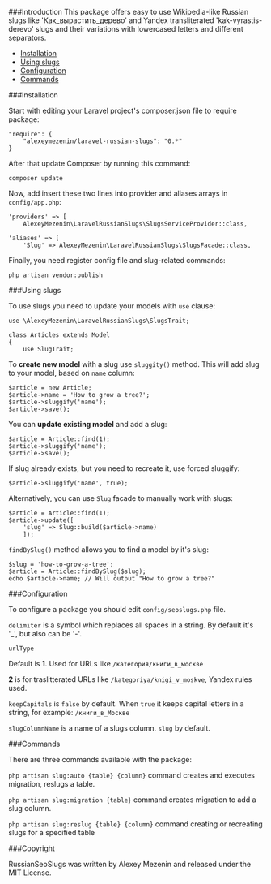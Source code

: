 
###Introduction
This package offers easy to use Wikipedia-like Russian slugs like 'Как\_вырастить\_дерево' and Yandex transliterated 'kak-vyrastis-derevo' slugs and their variations with lowercased letters and different separators.

* [Installation](#Installation)
* [Using slugs](#Using-slugs)
* [Configuration](#Configuration)
* [Commands](#Commands)


<a name="Installation"></a>
###Installation

Start with editing your Laravel project's composer.json file to require package:

```
"require": {
    "alexeymezenin/laravel-russian-slugs": "0.*"
}
```

After that update Composer by running this command:

```
composer update
```

Now, add insert these two lines into provider and aliases arrays in `config/app.php`:

```
'providers' => [
    AlexeyMezenin\LaravelRussianSlugs\SlugsServiceProvider::class,

'aliases' => [
    'Slug' => AlexeyMezenin\LaravelRussianSlugs\SlugsFacade::class,
```

Finally, you need register config file and slug-related commands:
```
php artisan vendor:publish
```


<a name="Using-slugs"></a>
###Using slugs

To use slugs you need to update your models with `use` clause:

```
use \AlexeyMezenin\LaravelRussianSlugs\SlugsTrait;

class Articles extends Model
{
    use SlugTrait;
```

To **create new model** with a slug use `sluggity()` method. This will add slug to your model, based on `name` column:

```
$article = new Article;
$article->name = 'How to grow a tree?';
$article->sluggify('name');
$article->save();
```

You can **update existing model** and add a slug:
```
$article = Article::find(1);
$article->sluggify('name');
$article->save();
```

If slug already exists, but you need to recreate it, use forced sluggify:

```
$article->sluggify('name', true);
```

Alternatively, you can use `Slug` facade to manually work with slugs:
```
$article = Article::find(1);
$article->update([
    'slug' => Slug::build($article->name)
    ]);
```

`findBySlug()` method allows you to find a model by it's slug:
```
$slug = 'how-to-grow-a-tree';
$article = Article::findBySlug($slug);
echo $article->name; // Will output "How to grow a tree?"
```


<a name="Configuration"></a>
###Configuration

To configure a package you should edit `config/seoslugs.php` file.

`delimiter` is a symbol which replaces all spaces in a string. By default it's '_', but also can be '-'.

`urlType`

Default is **1**. Used for URLs like `/категория/книги_в_москве`

**2** is for traslitterated URLs like `/kategoriya/knigi_v_moskve`, Yandex rules used.

`keepCapitals` is `false` by default. When `true` it keeps capital letters in a string, for example: `/книги_в_Москве`

`slugColumnName` is a name of a slugs column. `slug` by default.

<a name="Commands"></a>
###Commands

There are three commands available with the package:

`php artisan slug:auto {table} {column}` command creates and executes migration, reslugs a table.

`php artisan slug:migration {table}` command creates migration to add a slug column.

`php artisan slug:reslug {table} {column}` command creating or recreating slugs for a specified table

###Copyright

RussianSeoSlugs was written by Alexey Mezenin and released under the MIT License.